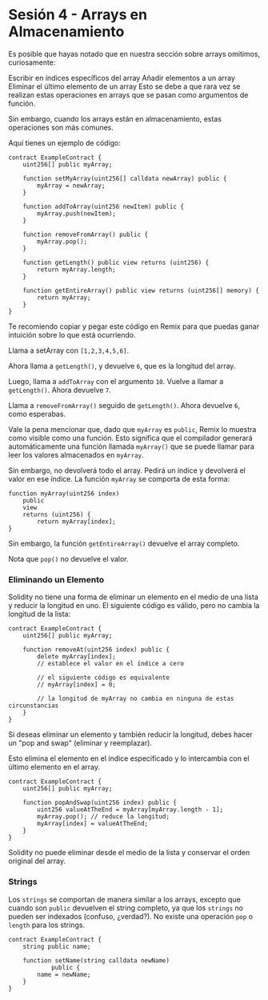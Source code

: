 # Sesión 4 - Arrays en Almacenamiento

Es posible que hayas notado que en nuestra sección sobre arrays omitimos, curiosamente:

Escribir en índices específicos del array
Añadir elementos a un array
Eliminar el último elemento de un array
Esto se debe a que rara vez se realizan estas operaciones en arrays que se pasan como argumentos de función.

Sin embargo, cuando los arrays están en almacenamiento, estas operaciones son más comunes.

Aquí tienes un ejemplo de código:

```solidity
contract ExampleContract {
    uint256[] public myArray;

    function setMyArray(uint256[] calldata newArray) public {
        myArray = newArray;
    }

    function addToArray(uint256 newItem) public {
        myArray.push(newItem);
    }

    function removeFromArray() public {
        myArray.pop();
    }

    function getLength() public view returns (uint256) {
        return myArray.length;
    }

    function getEntireArray() public view returns (uint256[] memory) {
        return myArray;
    }
}
```

Te recomiendo copiar y pegar este código en Remix para que puedas ganar intuición sobre lo que está ocurriendo.

Llama a setArray con `[1,2,3,4,5,6]`.

Ahora llama a `getLength()`, y devuelve `6`, que es la longitud del array.

Luego, llama a `addToArray` con el argumento `10`. Vuelve a llamar a `getLength()`. Ahora devuelve `7`.

Llama a `removeFromArray()` seguido de `getLength()`. Ahora devuelve `6`, como esperabas.

Vale la pena mencionar que, dado que `myArray` es `public`, Remix lo muestra como visible como una función. Esto significa que el compilador generará automáticamente una función llamada `myArray()` que se puede llamar para leer los valores almacenados en `myArray`.

Sin embargo, no devolverá todo el array. Pedirá un índice y devolverá el valor en ese índice. La función `myArray` se comporta de esta forma:

```solidity
function myArray(uint256 index)
    public
    view
    returns (uint256) {
        return myArray[index];
}
```

Sin embargo, la función `getEntireArray()` devuelve el array completo.

Nota que `pop()` no devuelve el valor.

### Eliminando un Elemento

Solidity no tiene una forma de eliminar un elemento en el medio de una lista y reducir la longitud en uno. El siguiente código es válido, pero no cambia la longitud de la lista:

```solidity
contract ExampleContract {
    uint256[] public myArray;

    function removeAt(uint256 index) public {
        delete myArray[index];
        // establece el valor en el índice a cero

        // el siguiente código es equivalente
        // myArray[index] = 0;

        // la longitud de myArray no cambia en ninguna de estas circunstancias
    }
}
```

Si deseas eliminar un elemento y también reducir la longitud, debes hacer un "pop and swap" (eliminar y reemplazar).

Esto elimina el elemento en el índice especificado y lo intercambia con el último elemento en el array.

```solidity
contract ExampleContract {
    uint256[] public myArray;

    function popAndSwap(uint256 index) public {
        uint256 valueAtTheEnd = myArray[myArray.length - 1];
        myArray.pop(); // reduce la longitud;
        myArray[index] = valueAtTheEnd;
    }
}
```

Solidity no puede eliminar desde el medio de la lista y conservar el orden original del array.

### Strings

Los `strings` se comportan de manera similar a los arrays, excepto que cuando son `public` devuelven el string completo, ya que los `strings` no pueden ser indexados (confuso, ¿verdad?). No existe una operación `pop` o `length` para los strings.

```solidity
contract ExampleContract {
    string public name;

    function setName(string calldata newName)
            public {
        name = newName;
    }
}
```
